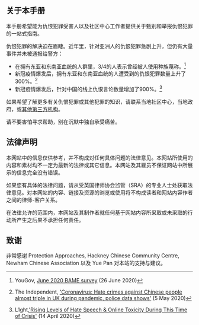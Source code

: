 ## 关于本手册

本手册希望能为仇恨犯罪受害人以及社区中心工作者提供关于甄别和举报仇恨犯罪的一站式指南。

仇恨犯罪的解决迫在眉睫。近年里，针对亚洲人的仇恨犯罪急剧上升，但仍有大量事件并未被通报给警方：

- 在拥有东亚和东南亚血统的人群里，3/4的人表示曾经被人使用种族蔑称。[^1]
- 新冠疫情爆发后，拥有东亚和东南亚血统的人遭受到的仇恨犯罪数量上升了300%。[^2]
- 新冠疫情爆发后，针对中国的线上仇恨言论数量增加了900%。[^3]

如果希望了解更多有关仇恨犯罪或其他犯罪的知识，请联系当地社区中心，当地政府，或[其他第三方机构](/content/zh-hans/support)。

请不要害怕寻求帮助，别在沉默中独自承受痛苦。

## 法律声明

本网站中的信息仅供参考，并不构成对任何具体问题的法律意见。本网站所使用的内容和素材均不一定为最新的法律或其它信息。本网站及其雇员不保证网站中所展示的信息完全没有错误。

如果您有具体的法律问题，请从受英国律师协会监管（SRA）的专业人士处获取法律意见。对本网站的内容、链接及资源的浏览或使用将不构成读者和网站内容作者之间的律师-客户关系。

在法律允许的范围内，本网站及其制作者就任何基于网站内容所采取或未采取的行动所产生之后果不承担任何责任。

## 致谢

非常感谢 Protection Approaches, Hackney Chinese Community Centre, Newham Chinese Association 以及 Yue Pan 对本站的支持与建议。

[^1]: YouGov, [June 2020 BAME survey](https://docs.cdn.yougov.com/6pg6w1fadp/YouGov%20Racism%20BAME%20June%202020%202.pdf) (26 June 2020)
[^2]: The Independent, ['Coronavirus: Hate crimes against Chinese people almost triple in UK during pandemic, police data shows'](https://www.independent.co.uk/news/uk/home-news/coronavirus-uk-hate-crimes-chinese-people-china-a9499991.html) (5 May 2020)
[^3]: L1ght,['Rising Levels of Hate Speech & Online Toxicity During This Time of Crisis'](https://l1ght.com/Toxicity_during_coronavirus_Report-L1ght.pdf) (14 April 2020)
